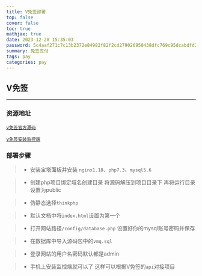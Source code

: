 ```yaml
---
title: V免签部署
top: false
cover: false
toc: true
mathjax: true
date: 2023-12-28 15:35:03
password: 5c4aaf271c7c13b2372e84982f82f2cd279026950438dfc769c95dcabdfd2a87
summary: 免签支付
tags: pay
categories: pay
---
```


## V免签

---

### 资源地址

[`v免签官方源码`](https://github.com/szvone/vmqphp)

[`v免签安装监控端`](https://pub-pce.oss-cn-chengdu.aliyuncs.com/public/tools/base.apk
)

### 部署步骤

> - 安装宝塔面板并安装 `nginx1.18`、`php7.3`、`mysql5.6`

> - 创建php项目绑定域名创建目录	将源码解压到项目目录下 再将运行目录设置为public

> - 伪静态选择`thinkphp`

> - 默认文档中将`index.html`设置为第一个

> - 打开网站路径`/config/database.php` 设置好你的mysql账号密码并保存

> - 在数据库中导入源码包中的`vmq.sql`

> - 登录网站的用户名密码默认都是admin

> - 手机上安装监控端就可以了 这样可以根据V免签的`api`对接项目